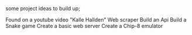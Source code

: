 some project ideas to build up;

Found on a youtube video "Kalle Hallden"
Web scraper
Build an Api
Build a Snake game
Create a basic web server
Create a Chip-8 emulator
